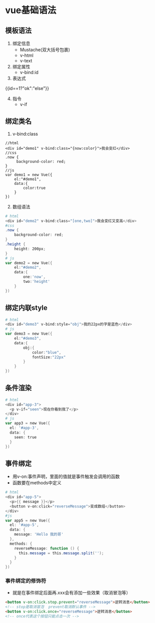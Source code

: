 # vue基础语法

## 模板语法

1. 绑定信息
   - Mustache(双大括号包裹)
   - v-html
   - v-text
2. 绑定属性
   - v-bind:id
3. 表达式

{{id==1?"ok":"else"}}

4. 指令
   - v-if

## 绑定类名

1. v-bind:class

```shell
//html
<div id="demo1" v-bind:class="{now:color}">我会变红</div>
//css
.now {
     background-color: red;
}
//js
var demo1 = new Vue({
    el:"#demo1",
    data:{
        color:true
    }
})
```

2. 数组语法

```powershell
# html
<div id="demo2" v-bind:class="[one,two]">我会变红又变高</div>
#css
.now {
    background-color: red;
}
.height {
    height: 200px;
}
# js
var demo2 = new Vue({
    el:"#demo2",
    data:{
        one:'now',
        two:'height'
    }
})
```

## 绑定内联style

```powershell
# html
<div id="demo3" v-bind:style="obj">我的22px的字是蓝色</div>
# js
var demo3 = new Vue({
    el:"#demo3",
    data:{
        obj:{
            color:"blue",
            fontSize:"22px"
        }
    }
})
```

## 条件渲染

```powershell
# html
<div id="app-3">
  <p v-if="seen">现在你看到我了</p>
</div>
# js
var app3 = new Vue({
  el: '#app-3',
  data: {
    seen: true
  }
})
```

## 事件绑定

- 用v-on:事件声明，里面的值就是事件触发会调用的函数
- 函数要在methods中定义

```powershell
# html
<div id="app-5">
  <p>{{ message }}</p>
  <button v-on:click="reverseMessage">变成数组</button>
</div>
#js
var app5 = new Vue({
  el: '#app-5',
  data: {
    message: 'Hello 我的哥'
  },
  methods: {
    reverseMessage: function () {
      this.message = this.message.split('');
    }
  }
})
```

### 事件绑定的修饰符

- 就是在事件绑定后面再.xxx会有添加一些效果（取消冒泡等）

```html
<button v-on:click.stop.prevent="reverseMessage">逆转消息</button>
<!-- stop是取消冒泡  prevent取消默认事件 -->
<button v-on:click.once="reverseMessage">逆转消息</button>
<!-- once代表这个按钮只能点击一次 -->

```



